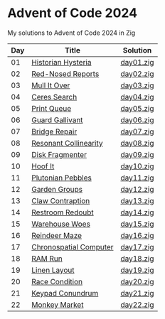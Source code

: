 # Advent of Code 2024

My solutions to Advent of Code 2024 in Zig

| Day | Title                                                                           | Solution                        |
| --- | ------------------------------------------------------------------------------- | ------------------------------- |
| 01  | [Historian Hysteria](https://adventofcode.com/2024/day/1)                       | [day01.zig](src/days/day01.zig) |
| 02  | [Red-Nosed Reports](https://adventofcode.com/2024/day/2)                        | [day02.zig](src/days/day02.zig) |
| 03  | [Mull It Over](https://adventofcode.com/2024/day/3)                             | [day03.zig](src/days/day03.zig) |
| 04  | [Ceres Search](https://adventofcode.com/2024/day/4)                             | [day04.zig](src/days/day04.zig) |
| 05  | [Print Queue](https://adventofcode.com/2024/day/5)                              | [day05.zig](src/days/day05.zig) |
| 06  | [Guard Gallivant](https://adventofcode.com/2024/day/6)                          | [day06.zig](src/days/day06.zig) |
| 07  | [Bridge Repair](https://adventofcode.com/2024/day/7)                            | [day07.zig](src/days/day07.zig) |
| 08  | [Resonant Collinearity](https://adventofcode.com/2024/day/8)                    | [day08.zig](src/days/day08.zig) |
| 09  | [Disk Fragmenter](https://adventofcode.com/2024/day/9)                          | [day09.zig](src/days/day09.zig) |
| 10  | [Hoof It](https://adventofcode.com/2024/day/10)                                 | [day10.zig](src/days/day10.zig) |
| 11  | [Plutonian Pebbles](https://adventofcode.com/2024/day/11)                       | [day11.zig](src/days/day11.zig) |
| 12  | [Garden Groups](https://adventofcode.com/2024/day/12)                           | [day12.zig](src/days/day12.zig) |
| 13  | [Claw Contraption](https://adventofcode.com/2024/day/13)                        | [day13.zig](src/days/day13.zig) |
| 14  | [Restroom Redoubt](https://adventofcode.com/2024/day/14)                        | [day14.zig](src/days/day14.zig) |
| 15  | [Warehouse Woes](https://adventofcode.com/2024/day/15)                          | [day15.zig](src/days/day15.zig) |
| 16  | [Reindeer Maze](https://adventofcode.com/2024/day/16)                           | [day16.zig](src/days/day16.zig) |
| 17  | [Chronospatial Computer](https://adventofcode.com/2024/day/17)                  | [day17.zig](src/days/day17.zig) |
| 18  | [RAM Run](https://adventofcode.com/2024/day/18)                                 | [day18.zig](src/days/day18.zig) |
| 19  | [Linen Layout](https://adventofcode.com/2024/day/19)                            | [day19.zig](src/days/day19.zig) |
| 20  | [Race Condition](https://adventofcode.com/2024/day/20)                          | [day20.zig](src/days/day20.zig) |
| 21  | [Keypad Conundrum](https://adventofcode.com/2024/day/21)                        | [day21.zig](src/days/day21.zig) |
| 22  | [Monkey Market](https://adventofcode.com/2024/day/22)                           | [day22.zig](src/days/day22.zig) |
